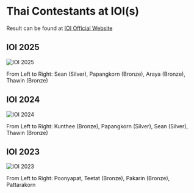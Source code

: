# Thai Contestants at IOI(s)

Result can be found at [IOI Official Website](https://stats.ioinformatics.org/results/THA)

## IOI 2025

![IOI 2025](/teams/2025.png)

From Left to Right: Sean (Silver), Papangkorn (Bronze), Araya (Bronze), Thawin (Bronze)

## IOI 2024

![IOI 2024](/teams/2024.jpg)

From Left to Right: Kunthee (Bronze), Papangkorn (Silver), Sean (Silver), Thawin (Bronze)

## IOI 2023

![IOI 2023](/teams/2023.jpg)

From Left to Right: Poonyapat, Teetat (Bronze), Pakarin (Bronze), Pattarakorn

